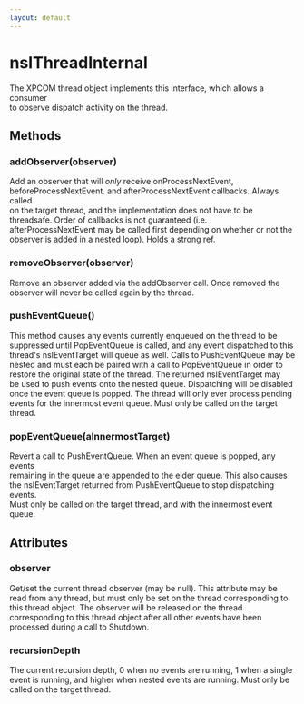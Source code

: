 ```yaml
---
layout: default
---
```


# nsIThreadInternal #
  
The XPCOM thread object implements this interface, which allows a consumer  
to observe dispatch activity on the thread.  
  

## Methods ##

### addObserver(observer) ###
  
Add an observer that will *only* receive onProcessNextEvent,  
beforeProcessNextEvent. and afterProcessNextEvent callbacks. Always called  
on the target thread, and the implementation does not have to be  
threadsafe. Order of callbacks is not guaranteed (i.e.  
afterProcessNextEvent may be called first depending on whether or not the  
observer is added in a nested loop). Holds a strong ref.  
  

### removeObserver(observer) ###
  
Remove an observer added via the addObserver call. Once removed the  
observer will never be called again by the thread.  
  

### pushEventQueue() ###
  
This method causes any events currently enqueued on the thread to be  
suppressed until PopEventQueue is called, and any event dispatched to this  
thread's nsIEventTarget will queue as well. Calls to PushEventQueue may be  
nested and must each be paired with a call to PopEventQueue in order to  
restore the original state of the thread. The returned nsIEventTarget may  
be used to push events onto the nested queue. Dispatching will be disabled  
once the event queue is popped. The thread will only ever process pending  
events for the innermost event queue. Must only be called on the target  
thread.  
  

### popEventQueue(aInnermostTarget) ###
  
Revert a call to PushEventQueue. When an event queue is popped, any events  
remaining in the queue are appended to the elder queue. This also causes  
the nsIEventTarget returned from PushEventQueue to stop dispatching events.  
Must only be called on the target thread, and with the innermost event  
queue.  
  

## Attributes ##

### observer ###
  
Get/set the current thread observer (may be null).  This attribute may be  
read from any thread, but must only be set on the thread corresponding to  
this thread object.  The observer will be released on the thread  
corresponding to this thread object after all other events have been  
processed during a call to Shutdown.  
  

### recursionDepth ###
  
The current recursion depth, 0 when no events are running, 1 when a single  
event is running, and higher when nested events are running. Must only be  
called on the target thread.  
  
